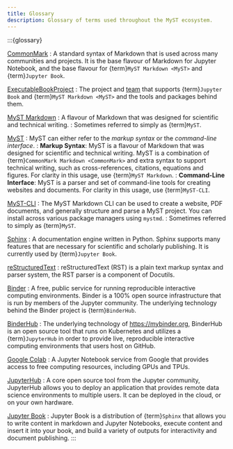 ```yaml
---
title: Glossary
description: Glossary of terms used throughout the MyST ecosystem.
---
```


:::{glossary}

[CommonMark](https://commonmark.org/)
: A standard syntax of Markdown that is used across many communities and projects.
It is the base flavour of Markdown for Jupyter Notebook, and the base flavour
for {term}`MyST Markdown <MyST>` and {term}`Jupyter Book`.

[ExecutableBookProject](https://executablebooks.org)
: The project and [team](https://compass.executablebooks.org/en/latest/team/index.html) that supports {term}`Jupyter Book` and {term}`MyST Markdown <MyST>` and the tools and packages behind them.

[MyST Markdown](https://mystmd.org)
: A flavour of Markdown that was designed for scientific and technical writing.
: Sometimes referred to simply as {term}`MyST`.

[MyST](https://mystmd.org)
: MyST can either refer to the _markup syntax_ or the _command-line interface_.
: **Markup Syntax**: MyST is a flavour of Markdown that was designed for scientific and technical writing.
MyST is a combination of {term}`CommonMark Markdown <CommonMark>` and extra syntax to support technical writing, such as cross-references, citations, equations and figures. For clarity in this usage, use {term}`MyST Markdown`.
: **Command-Line Interface**: MyST is a parser and set of command-line tools for creating websites and documents. For clarity in this usage, use {term}`MyST-CLI`.

[MyST-CLI](https://mystmd.org/guide)
: The MyST Markdown CLI can be used to create a website, PDF documents, and generally structure and parse a MyST project. You can install across various package managers using `mystmd`.
: Sometimes referred to simply as {term}`MyST`.

[Sphinx](https://www.sphinx-doc.org)
: A documentation engine written in Python. Sphinx supports many features that are
necessary for scientific and scholarly publishing. It is currently used by {term}`Jupyter Book`.

[reStructuredText](https://docutils.sourceforge.io/rst.html)
: reStructuredText (RST) is a plain text markup syntax and parser system, the RST parser is a component of Docutils.

[Binder](https://mybinder.org)
: A free, public service for running reproducible interactive computing environments.
Binder is a 100% open source infrastructure that is run by members of the Jupyter
community. The underlying technology behind the Binder project is {term}`BinderHub`.

[BinderHub](https://binderhub.readthedocs.io)
: The underlying technology of <https://mybinder.org>, BinderHub is an open source tool that
runs on Kubernetes and utilizes a {term}`JupyterHub` in order to provide live, reproducible
interactive computing environments that users host on GitHub.

[Google Colab](https://colab.research.google.com/)
: A Jupyter Notebook service from Google that provides access to free computing resources,
including GPUs and TPUs.

[JupyterHub](https://jupyterhub.readthedocs.io/en/stable/)
: A core open source tool from the Jupyter community, JupyterHub allows you to
deploy an application that provides remote data science environments to multiple
users. It can be deployed in the cloud, or on your own hardware.

[Jupyter Book](https://jupyterbook.org/)
: Jupyter Book is a distribution of {term}`Sphinx` that allows you to write content
in markdown and Jupyter Notebooks, execute content and insert it into your book,
and build a variety of outputs for interactivity and document publishing.
:::
